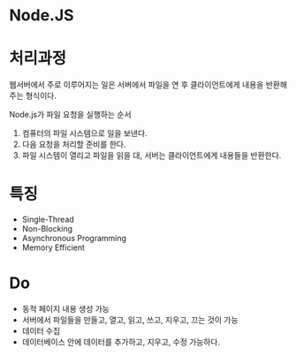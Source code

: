 # Node.JS

# 처리과정
웹서버에서 주로 이루어지는 일은 서버에서 파일을 연 후 클라이언트에게 내용을 반환해주는 형식이다.

Node.js가 파일 요청을 실행하는 순서
1. 컴퓨터의 파일 시스템으로 일을 보낸다.
2. 다음 요청을 처리할 준비를 한다.
3. 파일 시스템이 열리고 파일을 읽을 대, 서버는 클라이언트에게 내용들을 반환한다.

# 특징
- Single-Thread
- Non-Blocking
- Asynchronous Programming
- Memory Efficient

# Do
- 동적 페이지 내용 생성 가능
- 서버에서 파일들을 만들고, 열고, 읽고, 쓰고, 지우고, 끄는 것이 가능
- 데이터 수집
- 데이터베이스 안에 데이터를 추가하고, 지우고, 수정 가능하다.

